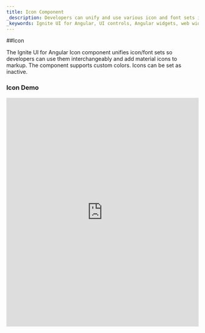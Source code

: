 ```yaml
---
title: Icon Component
_description: Developers can unify and use various icon and font sets interchangeably with custom colors and more with Ignite UI for Angular Icon component. 
_keywords: Ignite UI for Angular, UI controls, Angular widgets, web widgets, UI widgets, Angular, Native Angular Components Suite, Native Angular Controls, Native Angular Components Library, Angular Icon components, Angular Icon controls
---
```


##Icon
<p class="highlight">The Ignite UI for Angular Icon component unifies icon/font sets so developers can use them interchangeably and add material icons to markup. The component supports custom colors. Icons can be set as inactive.</p>
<div class="divider"></div>

### Icon Demo
<div class="sample-container" style="height:600px">
<iframe src='https://embed.plnkr.co/ak3LxRxtDkXjBR7pzY3j/?show=preview&sidebar=false' width="100%" height="100%" seamless frameBorder="0"></inframe>
</div>
<div class="divider--half"></div>

### Usage

```html
<igx-icon fontSet="material" name="home" color="magenta" isActive="false"></igx-icon>
```

You can set the fontSet to `fontSet="material"` to select the material icons set (default). More to be added later.
You can set the icon by providing its name from the official [material icons set](https://material.io/icons/) `name="home"`.
You can set the icon color by providing a string value with the color `color="#474747"`
You can attach set the icon to active/inactive by providing setting `isActive="true"` to true or false (default is true).
You can access all properties of the button component with the following attributes:

`fontSet`

`name`

`color`

`isActive`


**Setters**
You can programmatically set all of the icon properties with the following icon setters: 

`fontSet(fontFamily: string)` sets the icon font family
`color(color: string)` sets the icon color
`name(icon: string)` sets the icon name
`isActive(state: boolean)` sets the icon style to inactive if set the false

**Getters**
You can programmatically get all of the icon properties with the following icon getters: 

`getFontSet()` returns the icon font family
`getIconColor()` returns the icon color
`getIconName()` returns the icon name
`getActive()` returns the icon active state
<div class="divider"></div>
